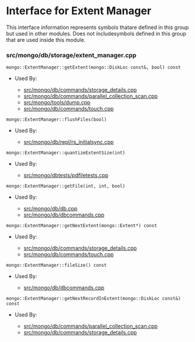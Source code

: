 
# Interface for Extent Manager
This interface information represents symbols thatare defined in this group but used in other modules.  Does not includesymbols defined in this group that are used inside this module.

### src/mongo/db/storage/extent\_manager.cpp

<div></div>

    mongo::ExtentManager::getExtent(mongo::DiskLoc const&, bool) const

- Used By:

    - [src/mongo/db/commands/storage\_details.cpp](../../../queries/database\_commands)
    - [src/mongo/db/commands/parallel\_collection\_scan.cpp](../../../queries/database\_commands)
    - [src/mongo/tools/dump.cpp](../../../tools/tools)
    - [src/mongo/db/commands/touch.cpp](../../../queries/database\_commands)

<div></div>

    mongo::ExtentManager::flushFiles(bool)

- Used By:

    - [src/mongo/db/repl/rs\_initialsync.cpp](../../../replication/replication)

<div></div>

    mongo::ExtentManager::quantizeExtentSize(int)

- Used By:

    - [src/mongo/dbtests/pdfiletests.cpp](../../../tests/unit\_tests)

<div></div>

    mongo::ExtentManager::getFile(int, int, bool)

- Used By:

    - [src/mongo/db/db.cpp](../../../process\_management/mongos\_and\_mongod\_mains)
    - [src/mongo/db/dbcommands.cpp](../../../queries/database\_commands)

<div></div>

    mongo::ExtentManager::getNextExtent(mongo::Extent*) const

- Used By:

    - [src/mongo/db/commands/storage\_details.cpp](../../../queries/database\_commands)
    - [src/mongo/db/commands/touch.cpp](../../../queries/database\_commands)

<div></div>

    mongo::ExtentManager::fileSize() const

- Used By:

    - [src/mongo/db/dbcommands.cpp](../../../queries/database\_commands)

<div></div>

    mongo::ExtentManager::getNextRecordInExtent(mongo::DiskLoc const&) const

- Used By:

    - [src/mongo/db/commands/parallel\_collection\_scan.cpp](../../../queries/database\_commands)
    - [src/mongo/db/commands/storage\_details.cpp](../../../queries/database\_commands)
